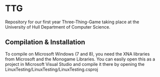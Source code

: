 TTG
========
Repository for our first year Three-Thing-Game taking place at the University of Hull Department of Computer Science.

Compilation & Installation
--------------------------
To compile on Microsoft Windows (7 and 8), you need the XNA libraries from Microsoft and the Monogame Libraries. You can easily open this as a project in Microsoft Visual Studio and compile it there by opening the LinuxTesting/LinuxTesting/LinuxTesting.csproj
